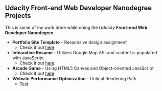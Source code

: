 ## Udacity Front-end Web Developer Nanodegree Projects

This is some of my work done while doing the _Udacity_ **Front-end Web Developer Nanodegree**.

* **Portfolio Site Template** - Responsive design assignment
  * Check it out [here](http://jorypestorious.com/front-end-web-developer-nanodegree/portfolio-site/)
* **Interactive Resume** - Utilizes Google Map API and content is populated with JavaScript
  * Check it out [here](http://jorypestorious.com/front-end-web-developer-nanodegree/resume)
* **Arcade Game** - Using HTML5 Canvas and Object-oriented JavaScript
  * Check it out [here](http://jorypestorious.com/front-end-web-developer-nanodegree/game)
* **Website Performance Optimization** - Critical Rendering Path
  * [Test](http://jorypestorious.com/front-end-web-developer-nanodegree/optimize)
